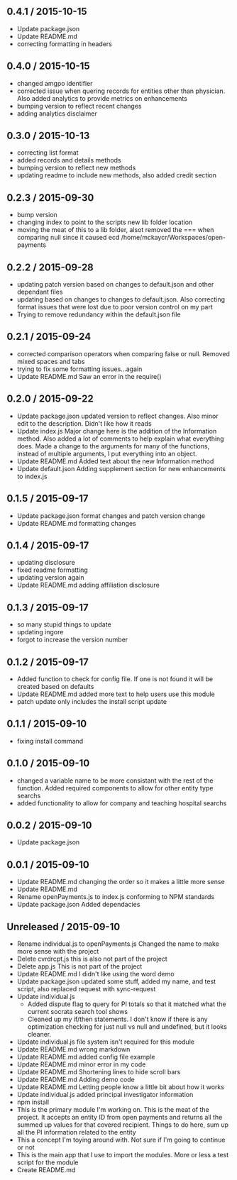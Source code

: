 ## 0.4.1 / 2015-10-15
  - Update package.json
  - Update README.md
  - correcting formatting in headers

## 0.4.0 / 2015-10-15
  - changed amgpo identifier
  - corrected issue when quering records for entities other than physician.  Also added analytics to provide metrics on enhancements
  - bumping version to reflect recent changes
  - adding analytics disclaimer

## 0.3.0 / 2015-10-13
  - correcting list format
  - added records and details methods
  - bumping version to reflect new methods
  - updating readme to include new methods, also added credit section

## 0.2.3 / 2015-09-30
  - bump version
  - changing index to point to the scripts new lib folder location
  - moving the meat of this to a lib folder, alsot removed the === when comparing null since it caused ecd /home/mckaycr/Workspaces/open-payments

## 0.2.2 / 2015-09-28
  - updating patch version based on changes to default.json and other dependant files
  - updating based on changes to changes to default.json.  Also correcting format issues that were lost due to poor version control on my part
  - Trying to remove redundancy within the default.json file

## 0.2.1 / 2015-09-24
  - corrected comparison operators when comparing false or null.  Removed mixed spaces and tabs
  - trying to fix some formatting issues...again
  - Update README.md
    Saw an error in the require()

## 0.2.0 / 2015-09-22
  - Update package.json
    updated version to reflect changes.  Also minor edit to the description.  Didn't like how it reads
  - Update index.js
    Major change here is the addition of the Information method.  Also added a lot of comments to help explain what everything does.  Made a change to the arguments for many of the functions, instead of multiple arguments, I put everything into an object.
  - Update README.md
    Added text about the new Information method
  - Update default.json
    Adding supplement section for new enhancements to index.js

## 0.1.5 / 2015-09-17
  - Update package.json
    format changes and patch version change
  - Update README.md
    formatting changes

## 0.1.4 / 2015-09-17
  - updating disclosure
  - fixed readme formatting
  - updating version again
  - Update README.md
    adding affiliation disclosure

## 0.1.3 / 2015-09-17
  - so many stupid things to update
  - updating ingore
  - forgot to increase the version number

## 0.1.2 / 2015-09-17
  - Added function to check for config file. If one is not found it will be created based on defaults
  - Update README.md
    added more text to help users use this module
  - patch update only includes the install script update

## 0.1.1 / 2015-09-10
  - fixing install command

## 0.1.0 / 2015-09-10
  - changed a variable name to be more consistant with the rest of the function.
    Added required components to allow for other entity type searchs
  - added functionality to allow for company and teaching hospital searchs

## 0.0.2 / 2015-09-10
  - Update package.json

## 0.0.1 / 2015-09-10
  - Update README.md
    changing the order so it makes a little more sense
  - Update README.md
  - Rename openPayments.js to index.js
    conforming to NPM standards
  - Update package.json
    Added dependacies

## Unreleased / 2015-09-10
  - Rename individual.js to openPayments.js
    Changed the name to make more sense with the project
  - Delete cvrdrcpt.js
    this is also not part of the project
  - Delete app.js
    This is not part of the project
  - Update README.md
    I didn't like using the word demo
  - Update package.json
    updated some stuff, added my name, and test script, also replaced request with sync-request
  - Update individual.js
    - Added dispute flag to query for PI totals so that it matched what the current socrata search tool shows
    - Cleaned up my if/then statements.  I don't know if there is any optimization checking for just null vs null and undefined, but it looks cleaner.
  - Update individual.js
    file system isn't required for this module
  - Update README.md
    wrong markdown
  - Update README.md
    added config file example
  - Update README.md
    minor error in my code
  - Update README.md
    Shortening lines to hide scroll bars
  - Update README.md
    Adding demo code
  - Update README.md
    Letting people know a little bit about how it works
  - Update individual.js
    added principal investigator information
  - npm install
  - This is the primary module I'm working on.  This is the meat of the project.  It accepts an entity ID from open payments and returns all the summed up values for that covered recipient.
    Things to do here, sum up all the PI information related to the entity
  - This a concept I'm toying around with.  Not sure if I'm going to continue or not
  - This is the main app that I use to import the modules.  More or less a test script for the module
  - Create README.md